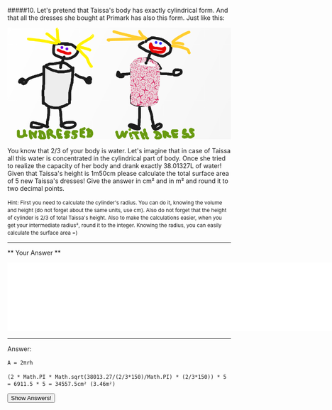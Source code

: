 #####10. Let's pretend that Taissa's body has exactly cylindrical form. And that all the dresses she bought at Primark has also this form.
Just like this:

![](dress.png)

You know that 2/3 of your body is water. Let's imagine that in case of Taissa all this water is concentrated in the cylindrical part of body.
Once she tried to realize the capacity of her body and drank exactly 38.01327L of water! 
Given that Taissa's height is 1m50cm please calculate the total surface area of 5 new Taissa's dresses!
Give the answer in cm² and in m² and round it to two decimal points.

<small><span class="gray">Hint</span>: First you need to calculate the cylinder's radius. You can do it, knowing the volume and height (do not forget about the same units, use cm).
 Also do not forget that the height of cylinder is 2/3 of total Taissa's height. 
 Also to make the calculations easier, when you get your intermediate radius², round it to the integer.
 Knowing the radius, you can easily calculate the surface area =)
</small>

---

** Your Answer **

<textarea style="border:none;" rows="10" cols="100"></textarea>
---

<div class="answer hidden">
    Answer: 
    
    A = 2πrh
    
    (2 * Math.PI * Math.sqrt(38013.27/(2/3*150)/Math.PI) * (2/3*150)) * 5 = 6911.5 * 5 = 34557.5cm² (3.46m²)
</div>

<button class="show-answers">Show Answers!</button>